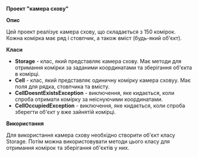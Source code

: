 **Проект "камера схову"**

**Опис**

Цей проект реалізує камера схову, що складається з 150 комірок. Кожна комірка має ряд і стовпчик, а також вміст (будь-який об'єкт).

**Класи**

* **Storage** - клас, який представляє камера схову. Має методи для отримання комірки за заданими координатами та зберігання об'єкта в комірці.
* **Cell** - клас, який представляє одиничну комірку камера сховуу. Має поля для рядка, стовпчика та вмісту.
* **CellDoesntExistsException** - виключення, яке кидається, коли спроба отримати комірку за неіснуючими координатами.
* **CellOccupiedException** - виключення, яке кидається, коли спроба зберегти об'єкт у вже зайнятій комірці.

**Використання**

Для використання камера схову необхідно створити об'єкт класу Storage. Потім можна використовувати методи цього класу для отримання комірок та зберігання об'єктів у них.
